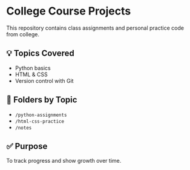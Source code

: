 # College Course Projects

This repository contains class assignments and personal practice code from college.

## 💡 Topics Covered
- Python basics
- HTML & CSS
- Version control with Git

## 📁 Folders by Topic
- `/python-assignments`
- `/html-css-practice`
- `/notes`

## ✅ Purpose
To track progress and show growth over time.

